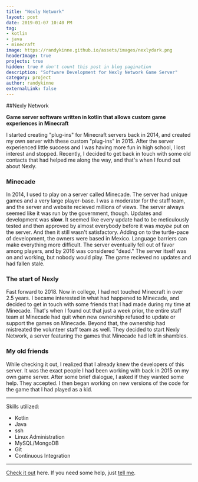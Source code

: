 ```yaml
---
title: "Nexly Network"
layout: post
date: 2019-01-07 10:40 PM
tag:
- kotlin
- java
- minecraft
image: https://randykinne.github.io/assets/images/nexlydark.png
headerImage: true
projects: true
hidden: true # don't count this post in blog pagination
description: "Software Development for Nexly Network Game Server"
category: project
author: randykinne
externalLink: false
---
```


 ##Nexly Network

 **Game server software written in kotlin that allows custom game experiences in Minecraft**

I started creating "plug-ins" for Minecraft servers back in 2014, and created my own server with these custom "plug-ins" in 2015. After the server experienced little success and I was having more fun in high school, I lost interest and stopped. Recently, I decided to get back in touch with some old contacts that had helped me along the way, and that's when I found out about Nexly.

### Minecade

In 2014, I used to play on a server called Minecade. The server had unique games and a very large player-base. I was a moderator for the staff team, and the server and website recieved millions of views. The server always seemed like it was run by the government, though. Updates and development was **slow**. It seemed like every update had to be meticulously tested and then approved by almost everybody before it was *maybe* put on the server. And then it still wasn't satisfactory. Adding on to the turtle-pace of development, the owners were based in Mexico. Language barriers can make everything more difficult. The server eventually fell out of favor among players, and by 2016 was considered "dead." The server itself was on and working, but nobody would play. The game recieved no updates and had fallen stale.

### The start of Nexly

Fast forward to 2018. Now in college, I had not touched Minecraft in over 2.5 years. I became interested in what had happened to Minecade, and decided to get in touch with some friends that I had made during my time at Minecade. That's when I found out that just a week prior, the entire staff team at Minecade had quit when new ownership refused to update or support the games on Minecade. Beyond that, the ownership had mistreated the volunteer staff team as well. They decided to start Nexly Network, a server featuring the games that Minecade had left in shambles.

### My old friends

While checking it out, I realized that I already knew the developers of this server. It was the exact people I had been working with back in 2015 on my own game server. After some brief dialogue, I asked if they wanted some help. They accepted. I then began working on new versions of the code for the game that I had played as a kid.

---

Skills utilized:

- Kotlin
- Java
- ssh
- Linux Administration
- MySQL/MongoDB
- Git
- Continuous Integration

---

[Check it out](http://nexly.network) here.
If you need some help, just [tell me](http://github.com/randykinne/randykinne.github.io/issues).
